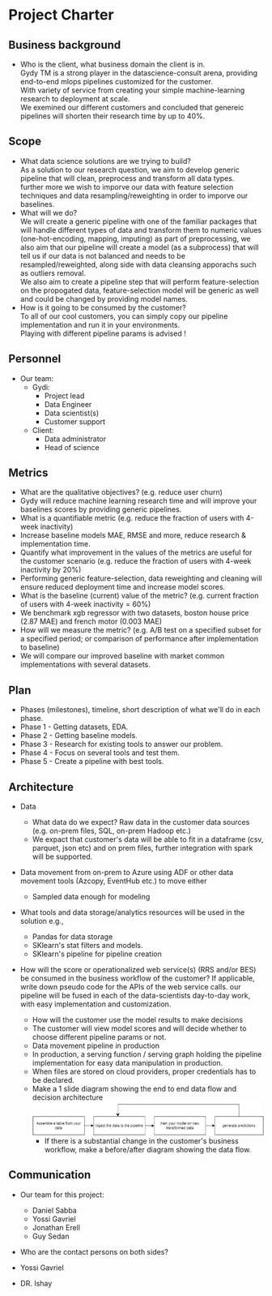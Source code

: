 # Project Charter

## Business background
* Who is the client, what business domain the client is in.<br>
Gydy TM is a strong player in the datascience-consult arena, providing end-to-end mlops pipelines customized for the customer.<br>
With variety of service from creating your simple machine-learning research to deployment at scale.<br>
We exemined our different customers and concluded that genereic pipelines will shorten their research time by up to 40%.<br>

## Scope
* What data science solutions are we trying to build?<br>
As a solution to our research question, we aim to develop generic pipeline that will clean, preprocess and transform all data types.<br>
further more we wish to imporve our data with feature selection techniques and data resampling/reweighting in order to imporve our baselines.<br>
* What will we do?<br>
We will create a generic pipeline with one of the familiar packages that will handle different types of data and transform them to numeric values (one-hot-encoding, mapping, imputing) as part of preprocessing, we also aim that our pipeline will create a model (as a subprocess) that will tell us if our data is not balanced and needs to be resampled/reweighted, along side with data cleansing apporachs such as outliers removal.<br>
We also aim to create a pipeline step that will perform feature-selection on the propogated data, feature-selection model will be generic as well and could be changed by providing model names.<br>
* How is it going to be consumed by the customer?<br>
To all of our cool customers, you can simply copy our pipeline implementation and run it in your environments.<br>
Playing with different pipeline params is advised !<br>

## Personnel
* Our team:
	* Gydi:
		* Project lead
		* Data Engineer
		* Data scientist(s)
		* Customer support
	* Client:
		* Data administrator
		* Head of science
	
## Metrics
* What are the qualitative objectives? (e.g. reduce user churn)<br>
* Gydy will reduce machine learning research time and will improve your baselines scores by providing generic pipelines.<br>
* What is a quantifiable metric  (e.g. reduce the fraction of users with 4-week inactivity)<br>
* Increase baseline models MAE, RMSE and more, reduce research & implementation time.<br>
* Quantify what improvement in the values of the metrics are useful for the customer scenario (e.g. reduce the  fraction of users with 4-week inactivity by 20%) <br>
* Performing generic feature-selection, data reweighting and cleaning will ensure reduced deployment time and increase model scores.<br>
* What is the baseline (current) value of the metric? (e.g. current fraction of users with 4-week inactivity = 60%)<br>
* We benchmark xgb regressor with two datasets, boston house price (2.87 MAE) and french motor (0.003 MAE)<br>
* How will we measure the metric? (e.g. A/B test on a specified subset for a specified period; or comparison of performance after implementation to baseline)<br>
* We will compare our improved baseline with market common implementations with several datasets.<br>

## Plan
* Phases (milestones), timeline, short description of what we'll do in each phase.
* Phase 1 - Getting datasets, EDA.
* Phase 2 - Getting baseline models.
* Phase 3 - Research for existing tools to answer our problem.
* Phase 4 - Focus on several tools and test them.
* Phase 5 - Create a pipeline with best tools.

## Architecture
* Data
  * What data do we expect? Raw data in the customer data sources (e.g. on-prem files, SQL, on-prem Hadoop etc.)
  * We expact that customer's data will be able to fit in a dataframe (csv, parquet, json etc) and on prem files, further integration with spark will be supported.
* Data movement from on-prem to Azure using ADF or other data movement tools (Azcopy, EventHub etc.) to move either
  * Sampled data enough for modeling 

* What tools and data storage/analytics resources will be used in the solution e.g.,
  * Pandas for data storage
  * SKlearn's stat filters and models.
  * SKlearn's pipeline for pipeline creation
* How will the score or operationalized web service(s) (RRS and/or BES) be consumed in the business workflow of the customer? If applicable, write down pseudo code for the APIs of the web service calls.
our pipeline will be fused in each of the data-scientists day-to-day work, with easy implementation and customization.
  * How will the customer use the model results to make decisions
  * The customer will view model scores and will decide whether to choose different pipeline params or not.
  * Data movement pipeline in production
  * In production, a serving function / serving graph holding the pipeline implementation for easy data manipulation in production.
  * When files are stored on cloud providers, proper credentials has to be declared.
  * Make a 1 slide diagram showing the end to end data flow and decision architecture
  ![my diagram](my_diagram.png)
    * If there is a substantial change in the customer's business workflow, make a before/after diagram showing the data flow.

## Communication
* Our team for this project:
	* Daniel Sabba
	* Yossi Gavriel
	* Jonathan Erell
	* Guy Sedan 
	
* Who are the contact persons on both sides?
* Yossi Gavriel
* DR. Ishay
